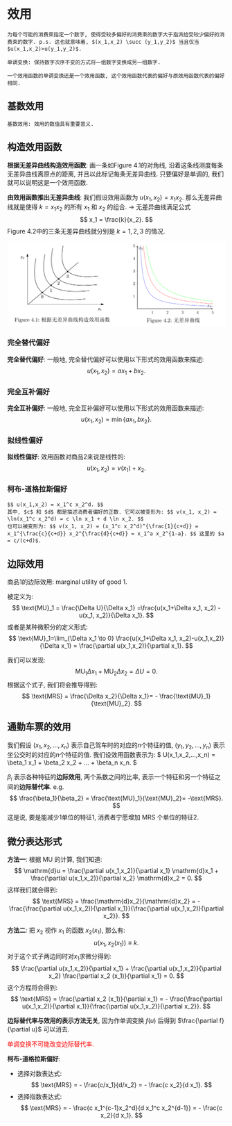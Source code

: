 # 效用

```admonish note title="效用函数"
为每个可能的消费束指定一个数字, 使得受较多偏好的消费束的数字大于指派给受较少偏好的消费束的数字. p.s. 这也就意味着, $(x_1,x_2) \succ (y_1,y_2)$ 当且仅当 $u(x_1,x_2)>u(y_1,y_2)$.
```

```admonish note title="单调变换"
单调变换: 保持数字次序不变的方式将一组数字变换成另一组数字.
```

```admonish tip
一个效用函数的单调变换还是一个效用函数, 这个效用函数代表的偏好与原效用函数代表的偏好相同.
```

## 基数效用

```admonish note title="基数效用"
基数效用: 效用的数值具有重要意义.
```

## 构造效用函数

**根据无差异曲线构造效用函数**: 画一条如Figure 4.1的对角线, 沿着这条线测度每条无差异曲线离原点的距离, 并且以此标记每条无差异曲线. 只要偏好是单调的, 我们就可以说明这是一个效用函数.

**由效用函数推出无差异曲线**: 我们假设效用函数为 $u(x_1,x_2)=x_1 x_2$. 那么无差异曲线就是使得 $k=x_1 x_2$ 的所有 $x_1$ 和 $x_2$ 的组合. → 无差异曲线满足公式
$$ 
x_1 = \frac{k}{x_2}. 
$$
Figure 4.2中的三条无差异曲线就分别是 $k=1,2,3$ 的情况.

![](./assets/chapter_4/1.png)

### 完全替代偏好

**完全替代偏好**: 一般地, 完全替代偏好可以使用以下形式的效用函数来描述: 
$$ u(x_1,x_2)=a x_1 + b x_2. $$

### 完全互补偏好

**完全互补偏好**: 一般地, 完全互补偏好可以使用以下形式的效用函数来描述: $$ u(x_1,x_2)= \min\{ a x_1, b x_2 \}. $$

### 拟线性偏好

**拟线性偏好**: 效用函数对商品2来说是线性的: $$ u(x_1,x_2)=v(x_1) + x_2. $$

### 柯布-道格拉斯偏好

```admonish note title="柯布-道格拉斯效用函数"
$$ u(x_1,x_2) = x_1^c x_2^d. $$
其中, $c$ 和 $d$ 都是描述消费者偏好的正数. 它可以被变形为: $$ v(x_1, x_2) = \ln(x_1^c x_2^d) = c \ln x_1 + d \ln x_2. $$
也可以被变形为: $$ v(x_1, x_2) = (x_1^c x_2^d)^{\frac{1}{c+d}} = x_1^{\frac{c}{c+d}} x_2^{\frac{d}{c+d}} = x_1^a x_2^{1-a}. $$ 这里的 $a = c/(c+d)$.
```

## 边际效用

商品1的边际效用: marginal utility of good 1. 

被定义为: $$ \text{MU}_1 = \frac{\Delta U}{\Delta x_1} =\frac{u(x_1+\Delta x_1, x_2) - u(x_1, x_2)}{\Delta x_1}. $$
或者是某种微积分的定义形式:
$$
  \text{MU}_1=\lim_{\Delta x_1 \to 0} \frac{u(x_1+\Delta x_1, x_2)-u(x_1,x_2)}{\Delta x_1}  = \frac{\partial u(x_1,x_2)}{\partial x_1}.
$$

我们可以发现: $$ \text{MU}_1 \Delta x_1 + \text{MU}_2 \Delta x_2 = \Delta U = 0. $$
根据这个式子, 我们将会推导得到: $$ \text{MRS} = \frac{\Delta x_2}{\Delta x_1}= - \frac{\text{MU}_1}{\text{MU}_2}. $$

## 通勤车票的效用

我们假设 $(x_1,x_2,...,x_n)$ 表示自己驾车时的对应的$n$个特征的值, $(y_1,y_2,...,y_n)$ 表示坐公交时的对应的$n$个特征的值. 我们设效用函数表示为: $ U(x_1,x_2,...,x_n) = \beta_1 x_1 + \beta_2 x_2 + ... + \beta_n x_n. $

$\beta_i$ 表示各种特征的**边际效用**, 两个系数之间的比率, 表示一个特征和另一个特征之间的**边际替代率**. e.g. $$ \frac{\beta_1}{\beta_2} = \frac{\text{MU}_1}{\text{MU}_2}= -\text{MRS}. $$
这是说, 要是能减少1单位的特征1, 消费者宁愿增加 $\text{MRS}$ 个单位的特征2.

## 微分表达形式

**方法一**: 根据 $\text{MU}$ 的计算, 我们知道: 
$$ 
\mathrm{d}u = \frac{\partial u(x_1,x_2)}{\partial x_1} \mathrm{d}x_1 + \frac{\partial u(x_1,x_2)}{\partial x_2} \mathrm{d}x_2 = 0. 
$$ 
这样我们就会得到: 
$$ 
\text{MRS} = \frac{\mathrm{d}x_2}{\mathrm{d}x_2} = - \frac{\frac{\partial u(x_1,x_2)}{\partial x_1}}{\frac{\partial u(x_1,x_2)}{\partial x_2}}.
$$

**方法二**: 把 $x_2$ 视作 $x_1$ 的函数 $x_2 (x_1)$, 那么有: 
$$ u(x_1,x_2(x_1)) \equiv k. $$
对于这个式子两边同时对$x_1$求微分得到: 
$$ 
\frac{\partial u(x_1,x_2)}{\partial x_1} + \frac{\partial u(x_1,x_2)}{\partial x_2} \frac{\partial x_2 (x_1)}{\partial x_1} = 0. 
$$
这个方程将会得到: 
$$ 
\text{MRS} = \frac{\partial x_2 (x_1)}{\partial x_1} = - \frac{\frac{\partial u(x_1,x_2)}{\partial x_1}}{\frac{\partial u(x_1,x_2)}{\partial x_2}}. 
$$

**边际替代率与效用的表示方法无关**, 因为作单调变换 $f(u)$ 后得到 $\frac{\partial f}{\partial u}$ 可以消去.

<span style="color: red">单调变换不可能改变边际替代率.</span>

**柯布-道格拉斯偏好**: 
+ 选择对数表达式: 
$$ 
\text{MRS} = - \frac{c/x_1}{d/x_2} = - \frac{c x_2}{d x_1}. 
$$
+ 选择指数表达式: 
$$ 
\text{MRS} = - \frac{c x_1^{c-1}x_2^d}{d x_1^c x_2^{d-1}} = - \frac{c x_2}{d x_1}. 
$$
